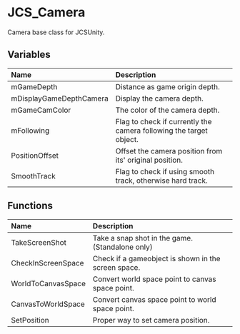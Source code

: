 # JCS_Camera

Camera base class for JCSUnity.

## Variables

| Name | Description |
|:---|:---|
| mGameDepth | Distance as game origin depth. |
| mDisplayGameDepthCamera | Display the camera depth. |
| mGameCamColor | The color of the camera depth. |
| mFollowing | Flag to check if currently the camera following the target object. |
| PositionOffset | Offset the camera position from its' original position. |
| SmoothTrack | Flag to check if using smooth track, otherwise hard track. |

## Functions

| Name | Description |
|:---|:---|
| TakeScreenShot | Take a snap shot in the game. (Standalone only) |
| CheckInScreenSpace | Check if a gameobject is shown in the screen space. |
| WorldToCanvasSpace | Convert world space point to canvas space point. |
| CanvasToWorldSpace | Convert canvas space point to world space point. |
| SetPosition | Proper way to set camera position. |
